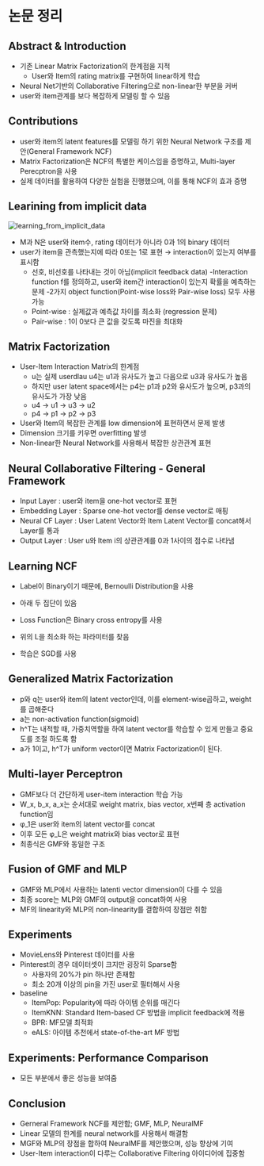# 논문 정리

## Abstract  & Introduction
- 기존 Linear Matrix Factorization의 한계점을 지적
	- User와 Item의 rating matrix를 구현하여 linear하게 학습
- Neural Net기반의 Collaborative Filtering으로 non-linear한 부분을 커버
- user와 item관계를 보다 복잡하게 모델링 할 수 있음

## Contributions
- user와 item의 latent features를 모델링 하기 위한  Neural Network 구조를 제안(General Framework NCF)
- Matrix Factorization은 NCF의 특별한 케이스임을 증명하고,  Multi-layer Perecptron을 사용
- 실제 데이터를 활용하여 다양한 실험을 진행했으며, 이를 통해 NCF의 효과 증명

## Learining from implicit data
![learning_from_implicit_data](https://user-images.githubusercontent.com/48994965/187858321-69539ef0-8782-44d7-a331-c0e8cea08086.png)
- M과  N은 user와 item수, rating 데이터가 아니라 0과 1의 binary 데이터
- user가 item을 관측했는지에 따라 0또는 1로 표현 → interaction이 있는지 여부를 표시함
	- 선호, 비선호를 나타내는 것이 아님(implicit feedback data)
-Interaction function f를 정의하고, user와 item간 interaction이 있는지 확률을 예측하는 문제
-2가지 object function(Point-wise loss와 Pair-wise loss) 모두 사용가능
	- Point-wise : 실제값과 예측값 차이를 최소화 (regression 문제)
	- Pair-wise : 1이 0보다 큰 값을 갖도록 마진을 최대화

## Matrix Factorization
- User-Item Interaction Matrix의 한계점
	- u는 실제 userdlau u4는 u1과 유사도가 높고 다음으로 u3과 유사도가 높음
	- 하지만 user latent space에서는 p4는 p1과 p2와 유사도가 높으며, p3과의 유사도가 가장 낮음
	- u4 → u1 → u3 → u2
	- p4 → p1 → p2 → p3
- User와 Item의 복잡한 관계를 low dimension에 표현하면서 문제 발생
- Dimension 크기를 키우면 overfitting 발생
- Non-linear한 Neural Network를 사용해서 복잡한 상관관계 표현

## Neural Collaborative Filtering - General Framework
- Input Layer : user와 item을 one-hot vector로 표현
- Embedding Layer : Sparse one-hot vector를 dense vector로 매핑
- Neural CF Layer : User Latent Vector와 Item Latent Vector를 concat해서 Layer를 통과
- Output Layer : User u와 Item i의 상관관계를 0과 1사이의 점수로 나타냄

## Learning NCF
- Label이 Binary이기 때문에, Bernoulli Distribution을 사용
- 아래 두 집단이 있음

- Loss Function은 Binary cross entropy를 사용
- 위의 L을 최소화 하는 파라미터를 찾음
- 학습은 SGD를 사용

## Generalized Matrix Factorization
- p와 q는 user와 item의 latent vector인데, 이를 element-wise곱하고, weight를 곱해준다
- a는 non-activation function(sigmoid)
- h^T는 내적할 때, 가중치역할을 하여 latent vector를 학습할 수 있게 만들고 중요도를 조절 하도록 함
- a가 1이고, h^T가 uniform vector이면 Matrix Factorization이 된다.


## Multi-layer Perceptron
- GMF보다 더 간단하게 user-item interaction 학습 가능
- W_x, b_x, a_x는 순서대로 weight matrix, bias vector, x번째 층 activation function임
- φ_1은 user와 item의 latent vector를 concat
- 이후 모든 φ_L은 weight matrix와 bias vector로 표현
- 최종식은 GMF와 동일한 구조


## Fusion of GMF and MLP
- GMF와 MLP에서 사용하는 latenti vector dimension이 다를 수 있음
- 최종 score는 MLP와 GMF의 output을 concat하여 사용
- MF의 linearity와 MLP의 non-linearity를 결합하여 장점만 취함


## Experiments
- MovieLens와 Pinterest 데이터를 사용
- Pinterest의 경우 데이터셋이 크지만 굉장히 Sparse함
	- 사용자의 20%가 pin 하나만 존재함
	- 최소 20개 이상의 pin을 가진 user로 필터해서 사용
- baseline
	- ItemPop: Popularity에 따라 아이템 순위를 매긴다
	- ItemKNN: Standard Item-based CF 방법을 implicit feedback에 적용
	- BPR: MF모델 최적화
	- eALS: 아이템 추천에서 state-of-the-art MF 방법


## Experiments: Performance Comparison
- 모든 부분에서 좋은 성능을 보여줌


## Conclusion
- Gerneral Framework NCF를 제안함; GMF, MLP, NeuralMF
- Linear 모델의 한계를 neural network를 사용해서 해결함
- MGF와 MLP의 장점을 합하여 NeuralMF를 제안했으며, 성능 향상에 기여
- User-Item interaction이 다루는 Collaborative Filtering 아이디어에 집중함
